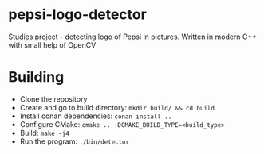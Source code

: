 # pepsi-logo-detector

Studies project - detecting logo of Pepsi in pictures. Written in modern C++ with small help of OpenCV

# Building

- Clone the repository
- Create and go to build directory: `mkdir build/ && cd build`
- Install conan dependencies: `conan install ..`
- Configure CMake: `cmake .. -DCMAKE_BUILD_TYPE=<build_type>`
- Build: `make -j4`
- Run the program: `./bin/detector`
